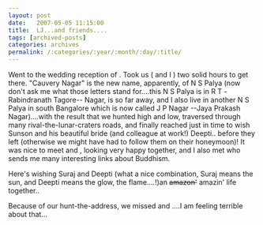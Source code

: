 ```yaml
---
layout: post
date:	2007-05-05 11:15:00
title:  LJ...and friends....
tags: [archived-posts]
categories: archives
permalink: /:categories/:year/:month/:day/:title/
---
```

Went to the wedding reception of <LJ user="sunson">. Took us (<LJ user="amoghavarsha"> and I ) two solid hours to get there. "Cauvery Nagar" is the new name, apparently, of N S Palya (now don't ask me what those letters stand for....this N S Palya is  in R T -Rabindranath Tagore-- Nagar, is so far away, and I also live in another  N S Palya in south Bangalore which is now called J P Nagar --Jaya Prakash Nagar)....with the result that we hunted high and low, traversed through many rival-the-lunar-craters roads, and finally reached  just in time to wish Sunson and his beautiful bride (and colleague at work!) Deepti.. before they left (otherwise we might have had to follow them on their honeymoon)! It was nice to meet <LJ user="vyshnavi"> and <LJ user="ti22">, looking very happy together, and I also met <LJ user="nearfar"> who sends me many interesting links about Buddhism. 

Here's wishing Suraj and Deepti (what a nice combination, Suraj means the sun, and Deepti means the glow, the flame....!)an <strike> amazon'</strike>  amazin' life together..

Because of our hunt-the-address, we missed <LJ user="knutties"> and <LJ user="mewpsych">....I am feeling terrible about that...
